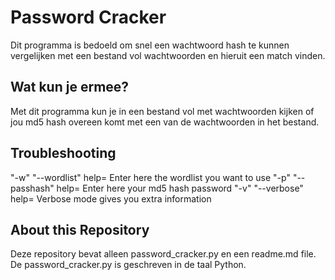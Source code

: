 # Password Cracker
Dit programma is bedoeld om snel een wachtwoord hash te kunnen vergelijken met een bestand vol wachtwoorden en hieruit een match vinden.  

## Wat kun je ermee?
Met dit programma kun je in een bestand vol met wachtwoorden kijken of jou md5 hash overeen komt met een van de wachtwoorden in het bestand.

## Troubleshooting 
"-w" "--wordlist" help= Enter here the wordlist you want to use
"-p" "--passhash" help= Enter here your md5 hash password
"-v" "--verbose" help= Verbose mode gives you extra information

## About this Repository 
Deze repository bevat alleen password_cracker.py en een readme.md file. De password_cracker.py is geschreven in de taal Python. 
